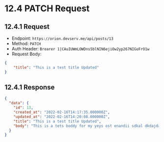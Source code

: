 # 12.4 PATCH Request

## 12.4.1 Request

- Endpoint: `https://orion.devserv.me/api/posts/13`
- Method: `PATCH`
- Auth Header: `Brearer 1|CAuIUWmLOWDns5blNIN6ejiOw2yp267NIGuFrO1w`
- Request Body:

```json
{
    "title": "This is a test title Updated"
}
```

## 12.4.1 Response

```json
{
  "data": {
    "id": 13,
    "created_at": "2022-02-16T14:17:35.000000Z",
    "updated_at": "2022-02-16T14:20:08.000000Z",
    "title": "This is a test title Updated",
    "body": "This is a tets boddy for my yeys ost enandii sdkal dkdajdaasdlakjd lad aldasjdsadd jld d dl"
  }
}
```
